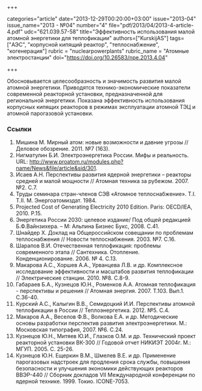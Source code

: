 +++

categories="article"
date="2013-12-29T00:20:00+03:00"
issue="2013-04"
issue_name="2013 - №04"
number="4"
file="pdf/2013/04/2013-4-article-4.pdf"
udc="621.039.57-58"
title="Эффективность использования малой атомной энергетики для теплофикации"
authors=["KurskijAS"]
tags=["АЭС", "корпусной кипящий реактор", "теплоснабжение", "когенерация"]
rubric = "nuclearpowerplants"
rubric_name = "Aтомные электростанции"
doi="https://doi.org/10.26583/npe.2013.4.04"

+++

Обосновывается целесообразность и значимость развития малой атомной энергетики. Приводятся технико-экономические показатели современной реакторной установки, предназначенной для региональной энергетики. Показана эффективность использования корпусных кипящих реакторов в режимах эксплуатации атомной ТЭЦ и атомной парогазовой установки.

### Ссылки

1. Мишина М. Мирный атом: новые возможности и давние угрозы // Деловое обозрение. 2011. №7 (163).
2. Нигматулин Б.И. Электроэнергетика России. Мифы и реальность. URL: http://www.proatom.ru/modules.php?name/News&file/article&sid/301.
3. Исаев А.Н. Перспективы развития ядерной энергетики – реакторы средней и малой мощности // Атомная техника за рубежом. 2007. №2. С.7.
4. Труды семинара стран-членов СЭВ «Атомное теплоснабжение». Т.I. Т.II. М. Энергоатомиздат. 1984.
5. Projected Cost of Generating Electricity 2010 Edition. Paris: OECD/IEA, 2010. Р.15.
6. Энергетика России 2030: целевое издание/ Под общей редакцией Б.Ф.Вайнзихера. – М: Альпина Бизнес Букс, 2008. С.41.
7. Шнайдер Х. Доклад на Общероссийском совещании по проблемам теплоснабжения // Новости теплоснабжения. 2003. №7. С.16.
8. Шарапов В.И. Отечественная теплофикация: проблемы современного этапа // Сантехника. Отопление. Конденционирование. 2006. № 4. С.13.
9. Макарова А.С., Хоршев А.А., Урванцева Л.В. и др. Комплексное исследование эффективности и масштабов развития теплофикации // Электрические станции. 2010. №8. С.8-9.
10. Габараев Б.А., Кузнецов Ю.Н., Роменков А.А. Атомная теплофикация - перспективы и решения // Атомная энергия. 2007. Т.103. Вып.1. С.36-40.
11. Курский А.С., Калыгин В.В., Семидоцкий И.И. Перспективы атомной теплофикации в России // Теплоэнергетика. 2012. №5. С.4.
12. Макаров А.А., Веселов Ф.В., Волкова Е.А. и др. Методические основы разработки перспектив развития электроэнергетики. М.: Московская типография, 2007. №6. С.24.
13. Кузнецов Ю.Н., Митяев Ю.И., Глазков О.М. и др. Технический проект реакторной установки ВК-300 // Годовой отчет НИКИЭТ 2004г. М.: МГУП. 2005. С. 25-26.
14. Кузнецов Ю.Н. Ещеркин В.М., Шмелев В.Е. и др. Применение парогазовых надстроек для продления срока службы, повышения безопасности и улучшения экономики действующих реакторов ВВЭР-440 // Сборник докладов VII Международной конференции по ядерной технике. 1999. Токио. ICONE-7053.